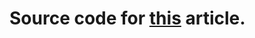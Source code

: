 # Source code for [this](https://itnext.io/improving-code-readability-in-functional-c-using-linq-to-monad-d4c73194e9b1) article.